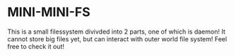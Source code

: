 # **MINI-MINI-FS**

This is a small filessystem divivded into 2 parts, one of which is daemon! It cannot store big files yet, but can interact with outer world file system! Feel free to check it out!
